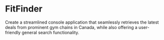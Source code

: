 # FitFinder
Create a streamlined console application that seamlessly retrieves the latest deals from prominent gym chains in Canada, while also offering a user-friendly general search functionality.
